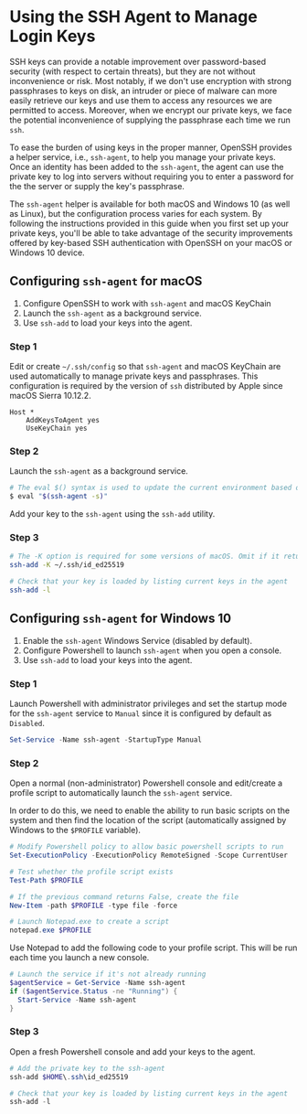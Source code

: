 # Using the SSH Agent to Manage Login Keys
SSH keys can provide a notable improvement over password-based security (with
respect to certain threats), but they are not without inconvenience or risk.
Most notably, if we don't use encryption with strong passphrases to keys on 
disk, an intruder or piece of malware can more easily retrieve our keys and 
use them to access any resources we are permitted to access. Moreover, when we 
encrypt our private keys, we face the potential inconvenience of supplying the 
passphrase each time we run `ssh`.

To ease the burden of using keys in the proper manner, OpenSSH provides a 
helper service, i.e., `ssh-agent`, to help you manage your private keys. Once 
an identity has been added to the `ssh-agent`, the agent can use the private 
key to log into servers without requiring you to enter a password for the 
the server or supply the key's passphrase.

The `ssh-agent` helper is available for both macOS and Windows 10 (as well as 
Linux), but the configuration process varies for each system. By following 
the instructions provided in this guide when you first set up your private 
keys, you'll be able to take advantage of the security improvements offered 
by key-based SSH authentication with OpenSSH on your macOS or Windows 10 device.

## Configuring `ssh-agent` for macOS
1. Configure OpenSSH to work with `ssh-agent` and macOS KeyChain
2. Launch the `ssh-agent` as a background service.
3. Use `ssh-add` to load your keys into the agent.

### Step 1
Edit or create `~/.ssh/config` so that `ssh-agent` and macOS KeyChain are used automatically to manage private keys and passphrases. This configuration is required by the version of `ssh` distributed by Apple since macOS Sierra 10.12.2. 

```
Host *
    AddKeysToAgent yes
    UseKeyChain yes
```

### Step 2
Launch the `ssh-agent` as a background service.
```bash
# The eval $() syntax is used to update the current environment based on the output of the ssh-agent command
$ eval "$(ssh-agent -s)"
```

Add your key to the `ssh-agent` using the `ssh-add` utility. 
### Step 3
```bash
# The -K option is required for some versions of macOS. Omit if it returns an error.
ssh-add -K ~/.ssh/id_ed25519

# Check that your key is loaded by listing current keys in the agent
ssh-add -l
```

## Configuring `ssh-agent` for Windows 10
1. Enable the `ssh-agent` Windows Service (disabled by default).
2. Configure Powershell to launch `ssh-agent` when you open a console.
3. Use `ssh-add` to load your keys into the agent.

### Step 1
Launch Powershell with administrator privileges and set the startup mode for the `ssh-agent` service to `Manual` since it is configured by default as `Disabled`.

```powershell
Set-Service -Name ssh-agent -StartupType Manual
```

### Step 2
Open a normal (non-administrator) Powershell console and edit/create a profile script to automatically launch the `ssh-agent` service. 

In order to do this, we need to enable the ability to run basic scripts on the system and then find the location of the script (automatically assigned by Windows to the `$PROFILE` variable).

```powershell
# Modify Powershell policy to allow basic powershell scripts to run
Set-ExecutionPolicy -ExecutionPolicy RemoteSigned -Scope CurrentUser

# Test whether the profile script exists
Test-Path $PROFILE

# If the previous command returns False, create the file
New-Item -path $PROFILE -type file -force

# Launch Notepad.exe to create a script
notepad.exe $PROFILE
```

Use Notepad to add the following code to your profile script. This will be run each time you launch a new console.
```powershell
# Launch the service if it's not already running
$agentService = Get-Service -Name ssh-agent
if ($agentService.Status -ne "Running") {
  Start-Service -Name ssh-agent
}
```

### Step 3
Open a fresh Powershell console and add your keys to the agent.
```powershell
# Add the private key to the ssh-agent
ssh-add $HOME\.ssh\id_ed25519

# Check that your key is loaded by listing current keys in the agent
ssh-add -l
```

